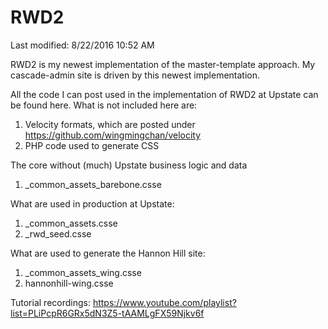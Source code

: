 # RWD2

Last modified: 8/22/2016 10:52 AM

RWD2 is my newest implementation of the master-template approach. My cascade-admin site is driven by this newest implementation.

All the code I can post used in the implementation of RWD2 at Upstate can be found here. What is not included here are:

1. Velocity formats, which are posted under https://github.com/wingmingchan/velocity
2. PHP code used to generate CSS

The core without (much) Upstate business logic and data

1.  _common_assets_barebone.csse

What are used in production at Upstate:

1. _common_assets.csse
2. _rwd_seed.csse

What are used to generate the Hannon Hill site:

1. _common_assets_wing.csse
2. hannonhill-wing.csse

Tutorial recordings: https://www.youtube.com/playlist?list=PLiPcpR6GRx5dN3Z5-tAAMLgFX59Njkv6f
